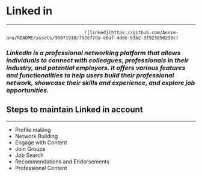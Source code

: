 #  Linked in
___



                                 ![linked](https://github.com/Annie-anu/README/assets/96071910/792e77da-e0af-4dde-93b2-3f923850299c)


### _LinkedIn is a professional networking platform that allows individuals to connect with colleagues, professionals in their industry, and potential employers. It offers various features and functionalities to help users build their professional network, showcase their skills and experience, and explore job opportunities._


## Steps to maintain Linked in account
---

* Profile making
* Network Building
* Engage with Content
* Join Groups
* Job Search
* Recommendations and Endorsements
* Professional Content

